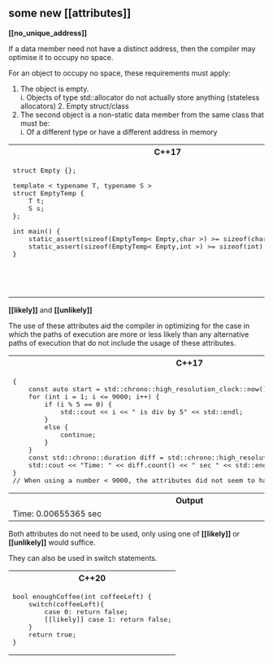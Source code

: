 some new [[attributes]]
---


**[[no_unique_address]]**

If a data member need not have a distinct address, then the compiler may optimise it to occupy no space.  
  
For an object to occupy no space, these requirements must apply:
1. The object is empty.  
   i. Objects of type std::allocator do not actually store anything (stateless allocators)
   2. Empty struct/class 
2. The second object is a non-static data member from the same class that must be:  
     i. Of a different type or have a different address in memory
  
<table>
<tr>
<th>
C++17
</th>
<th>
C++20
</th>
</tr>
<tr>
<td  valign="top">

<pre lang="cpp">
struct Empty {}; 
 
template < typename T, typename S >
struct EmptyTemp {
    T t;
    S s;
};

int main() {
    static_assert(sizeof(EmptyTemp< Empty,char >) >= sizeof(char) + 1);   // 2
    static_assert(sizeof(EmptyTemp< Empty,int >) >= sizeof(int) + 1);     // 8
}
</pre>
</td>
<td  valign="top">

<pre lang="cpp">
struct Empty {}; 
 
template < typename T, typename S >
struct EmptyTemp {
    [[no_unique_address]] T t;
    [[no_unique_address]] S s;
};

int main() {
    // Different type of objects 
    static_assert(sizeof(EmptyTemp< Empty,char >) == sizeof(char)); // 1
    static_assert(sizeof(EmptyTemp< Empty,int >) == sizeof(int));   // 4

    // Same objects
    static_assert(sizeof(EmptyTemp< Empty,Empty >) == 2);   
}
</pre>
</td>
</tr>

</table>

  
**[[likely]]** and **[[unlikely]]**

The use of these attributes aid the compiler in optimizing for the case in which the paths of execution
are more or less likely than any alternative paths of execution that do not include the usage of these attributes.
<table>
<tr>
<th>
C++17
</th>
<th>
C++20
</th>
</tr>
<tr>
<td  valign="top">

<pre lang="cpp">
{
    const auto start = std::chrono::high_resolution_clock::now();
    for (int i = 1; i <= 9000; i++) {
        if (i % 5 == 0) {
            std::cout << i << " is div by 5" << std::endl;
        }
        else {
            continue;
        }
    }
    const std::chrono::duration<double> diff = std::chrono::high_resolution_clock::now() - start;
    std::cout << "Time: " << diff.count() << " sec " << std::endl;
}
// When using a number < 9000, the attributes did not seem to have much of an impact
</pre>
</td>
<td  valign="top">

<pre lang="cpp">
{
    const auto start = std::chrono::high_resolution_clock::now();
    for (int i = 1; i <= 9000; i++) {
        if (i % 5 == 0) [[unlikely]] {
            std::cout << i << " is div by 5" << std::endl;
        }
        else [[likely]] {
            continue;
        }
    }
    const std::chrono::duration<double> diff = std::chrono::high_resolution_clock::now() - start;
    std::cout << "Time: " << diff.count() << " sec " << std::endl;
}

</pre>
</td>
</tr>

<tr>
<th>
Output
</th>
<th>
Output
</th>
</tr>

<tr>
<td  valign="top">
Time: 0.00655365 sec 
</td>
<td  valign="top">
Time: 0.00608944 sec  
</td>
</tr>

</table>

Both attributes do not need to be used, only using one of **[[likely]]** or **[[unlikely]]** would suffice.  
  
They can also be used in switch statements.  

<table>
<tr>
<th>
C++20
</th>
</tr>
<tr>

<td  valign="top">
<pre lang="cpp">
bool enoughCoffee(int coffeeLeft) {
    switch(coffeeLeft){
        case 0: return false;
        [[likely]] case 1: return false;
    }
    return true;
}
</pre>
</td>
</tr>

</table>
